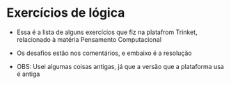 # Exercícios de lógica

- Essa é a lista de alguns exercícios que fiz na platafrom Trinket, relacionado à matéria Pensamento Computacional

- Os desafios estão nos comentários, e embaixo é a resolução

- OBS: Usei algumas coisas antigas, já que a versão que a plataforma usa é antiga